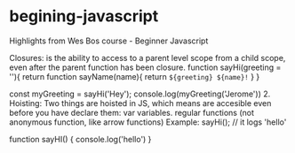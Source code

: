 # begining-javascript
Highlights from Wes Bos course - Beginner Javascript



Closures: is the ability to access to a parent level scope from a child scope, even after the parent function has been closure.
function sayHi(greeting = ''){
  return function sayName(name){
    return `${greeting} ${name}!`
  }
}

const myGreeting = sayHi('Hey');
console.log(myGreeting('Jerome'))
2.  Hoisting: Two things are hoisted in JS, which means are accesible even before you have declare them:
var variables.
regular functions (not anonymous function, like arrow functions)
Example:
sayHi(); // it logs 'hello'

function sayHI() {
   console.log('hello')
}
